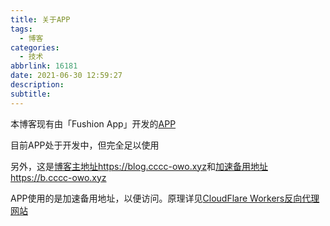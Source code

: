 ```yaml
---
title: 关于APP
tags:
  - 博客
categories:
  - 技术
abbrlink: 16181
date: 2021-06-30 12:59:27
description:
subtitle:
---
```


本博客现有由「Fushion App」开发的[APP](https://cycraft.lanzoui.com/iQ2eQqupumd)

目前APP处于开发中，但完全足以使用

另外，这是[博客主地址https://blog.cccc-owo.xyz](https://blog.cccc-owo.xyz)和[加速备用地址https://b.cccc-owo.xyz](https://b.cccc-owo.xyz)

APP使用的是加速备用地址，以便访问。原理详见[CloudFlare Workers反向代理网站](https://b.cccc-owo.xyz/posts/63425/)

